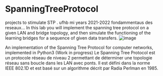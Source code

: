 # SpanningTreeProtocol
projects to stimulate  STP .
ufhb mi years 2021-2022 
fondammentaus des reseaux...
In this lab you will implement the spanning tree protocol on a given LAN and bridge topology,
and then simulate the functioning of the learning bridges for a sequence of given data
transfers.
![image](https://user-images.githubusercontent.com/51900661/155378859-c2e2b74c-6672-42c4-9d86-b8ee3b806912.png)


An implementation of the Spanning Tree Protocol for computer networks, implemented in Python3
(Work in progress)
Le Spanning Tree Protocol est un protocole réseau de niveau 2 permettant de déterminer une topologie réseau sans boucle dans les LAN avec ponts.
Il est défini dans la norme IEEE 802.1D et est basé sur un algorithme décrit par Radia Perlman en 1985.
